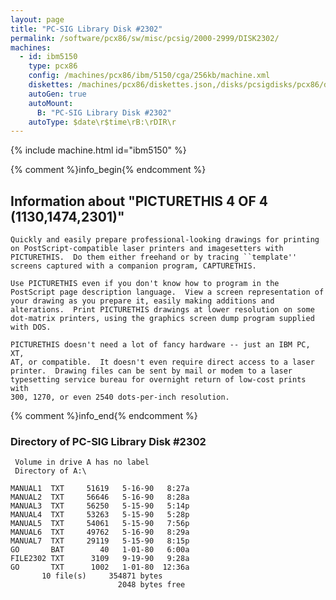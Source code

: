 ```yaml
---
layout: page
title: "PC-SIG Library Disk #2302"
permalink: /software/pcx86/sw/misc/pcsig/2000-2999/DISK2302/
machines:
  - id: ibm5150
    type: pcx86
    config: /machines/pcx86/ibm/5150/cga/256kb/machine.xml
    diskettes: /machines/pcx86/diskettes.json,/disks/pcsigdisks/pcx86/diskettes.json
    autoGen: true
    autoMount:
      B: "PC-SIG Library Disk #2302"
    autoType: $date\r$time\rB:\rDIR\r
---
```


{% include machine.html id="ibm5150" %}

{% comment %}info_begin{% endcomment %}

## Information about "PICTURETHIS 4 OF 4 (1130,1474,2301)"

    Quickly and easily prepare professional-looking drawings for printing
    on PostScript-compatible laser printers and imagesetters with
    PICTURETHIS.  Do them either freehand or by tracing ``template''
    screens captured with a companion program, CAPTURETHIS.
    
    Use PICTURETHIS even if you don't know how to program in the
    PostScript page description language.  View a screen representation of
    your drawing as you prepare it, easily making additions and
    alterations.  Print PICTURETHIS drawings at lower resolution on some
    dot-matrix printers, using the graphics screen dump program supplied
    with DOS.
    
    PICTURETHIS doesn't need a lot of fancy hardware -- just an IBM PC, XT,
    AT, or compatible.  It doesn't even require direct access to a laser
    printer.  Drawing files can be sent by mail or modem to a laser
    typesetting service bureau for overnight return of low-cost prints with
    300, 1270, or even 2540 dots-per-inch resolution.
{% comment %}info_end{% endcomment %}


### Directory of PC-SIG Library Disk #2302

     Volume in drive A has no label
     Directory of A:\

    MANUAL1  TXT     51619   5-16-90   8:27a
    MANUAL2  TXT     56646   5-16-90   8:28a
    MANUAL3  TXT     56250   5-15-90   5:14p
    MANUAL4  TXT     53263   5-15-90   5:28p
    MANUAL5  TXT     54061   5-15-90   7:56p
    MANUAL6  TXT     49762   5-16-90   8:29a
    MANUAL7  TXT     29119   5-15-90   8:15p
    GO       BAT        40   1-01-80   6:00a
    FILE2302 TXT      3109   9-19-90   9:28a
    GO       TXT      1002   1-01-80  12:36a
           10 file(s)     354871 bytes
                            2048 bytes free
